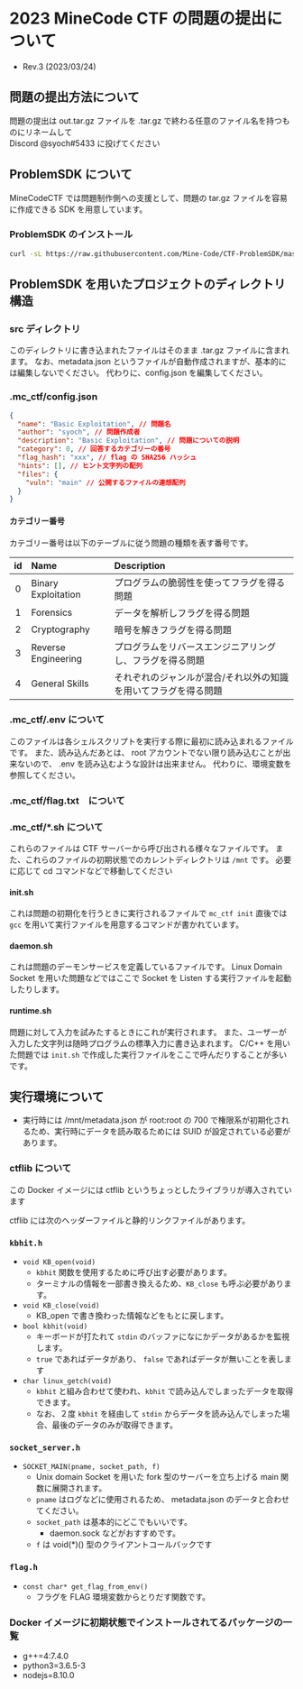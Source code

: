 # 2023 MineCode CTF の問題の提出について

- Rev.3 (2023/03/24)

## 問題の提出方法について

問題の提出は out.tar.gz ファイルを .tar.gz で終わる任意のファイル名を持つものにリネームして \
Discord @syoch#5433 に投げてください

## ProblemSDK について

MineCodeCTF では問題制作側への支援として、問題の tar.gz ファイルを容易に作成できる SDK を用意しています。

### ProblemSDK のインストール

```bash
curl -sL https://raw.githubusercontent.com/Mine-Code/CTF-ProblemSDK/master/quick_install.sh | bash -s -- -
```

## ProblemSDK を用いたプロジェクトのディレクトリ構造

### src ディレクトリ

このディレクトリに書き込まれたファイルはそのまま .tar.gz ファイルに含まれます。
なお、metadata.json というファイルが自動作成されますが、基本的には編集しないでください。
代わりに、config.json を編集してください。

### .mc_ctf/config.json

```json
{
  "name": "Basic Exploitation", // 問題名
  "author": "syoch", // 問題作成者
  "description": "Basic Exploitation", // 問題についての説明
  "category": 0, // 回答するカテゴリーの番号
  "flag_hash": "xxx", // flag の SHA256 ハッシュ
  "hints": [], // ヒント文字列の配列
  "files": {
    "vuln": "main" // 公開するファイルの連想配列
  }
}
```

#### カテゴリー番号

カテゴリー番号は以下のテーブルに従う問題の種類を表す番号です。

| id |Name|Description|
|:--:|:---|:----------|
|0|Binary Exploitation|プログラムの脆弱性を使ってフラグを得る問題|
|1|Forensics|データを解析しフラグを得る問題|
|2|Cryptography|暗号を解きフラグを得る問題|
|3|Reverse Engineering|プログラムをリバースエンジニアリングし、フラグを得る問題|
|4|General Skills|それぞれのジャンルが混合/それ以外の知識を用いてフラグを得る問題|

### .mc_ctf/.env について

このファイルは各シェルスクリプトを実行する際に最初に読み込まれるファイルです。
また、読み込んだあとは、 root アカウントでない限り読み込むことが出来ないので、 .env を読み込むような設計は出来ません。
代わりに、環境変数を参照してください。

### .mc_ctf/flag.txt　について

### .mc_ctf/*.sh について

これらのファイルは CTF サーバーから呼び出される様々なファイルです。
また、これらのファイルの初期状態でのカレントディレクトリは `/mnt` です。
必要に応じて cd コマンドなどで移動してください

#### init.sh

これは問題の初期化を行うときに実行されるファイルで
`mc_ctf init` 直後では `gcc` を用いて実行ファイルを用意するコマンドが書かれています。

#### daemon.sh

これは問題のデーモンサービスを定義しているファイルです。
Linux Domain Socket を用いた問題などではここで Socket を Listen する実行ファイルを起動したりします。

#### runtime.sh

問題に対して入力を試みたするときにこれが実行されます。
また、ユーザーが入力した文字列は随時プログラムの標準入力に書き込まれます。
C/C++ を用いた問題では `init.sh` で作成した実行ファイルをここで呼んだりすることが多いです。

## 実行環境について

- 実行時には /mnt/metadata.json が root:root の 700 で権限系が初期化されるため、実行時にデータを読み取るためには SUID が設定されている必要があります。

### ctflib について

この Docker イメージには ctflib というちょっとしたライブラリが導入されています

ctflib には次のヘッダーファイルと静的リンクファイルがあります。

### `kbhit.h`

- `void KB_open(void)`
  - `kbhit` 関数を使用するために呼び出す必要があります。
  - ターミナルの情報を一部書き換えるため、`KB_close` も呼ぶ必要があります。
- `void KB_close(void)`
  - KB_open で書き換わった情報などをもとに戻します。
- `bool kbhit(void)`
  - キーボードが打たれて `stdin` のバッファになにかデータがあるかを監視します。
  - `true` であればデータがあり、 `false` であればデータが無いことを表します
- `char linux_getch(void)`
  - `kbhit` と組み合わせて使われ、`kbhit` で読み込んでしまったデータを取得できます。
  - なお、２度 `kbhit` を経由して `stdin` からデータを読み込んでしまった場合、最後のデータのみが取得できます。

### `socket_server.h`

- `SOCKET_MAIN(pname, socket_path, f)`
  - Unix domain Socket を用いた fork 型のサーバーを立ち上げる main 関数に展開されます。
  - `pname` はログなどに使用されるため、 metadata.json のデータと合わせてください。
  - `socket_path` は基本的にどこでもいいです。
    - daemon.sock などがおすすめです。
  - `f` は void(*)() 型のクライアントコールバックです

### `flag.h`

- `const char* get_flag_from_env()`
  - フラグを FLAG 環境変数からとりだす関数です。

### Docker イメージに初期状態でインストールされてるパッケージの一覧

- g++=4:7.4.0
- python3=3.6.5-3
- nodejs=8.10.0